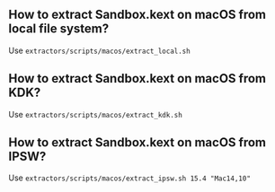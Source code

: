 ## How to extract Sandbox.kext on macOS from local file system?
Use `extractors/scripts/macos/extract_local.sh`

## How to extract Sandbox.kext on macOS from KDK?
Use `extractors/scripts/macos/extract_kdk.sh`

## How to extract Sandbox.kext on macOS from IPSW?
Use `extractors/scripts/macos/extract_ipsw.sh 15.4 "Mac14,10"`
